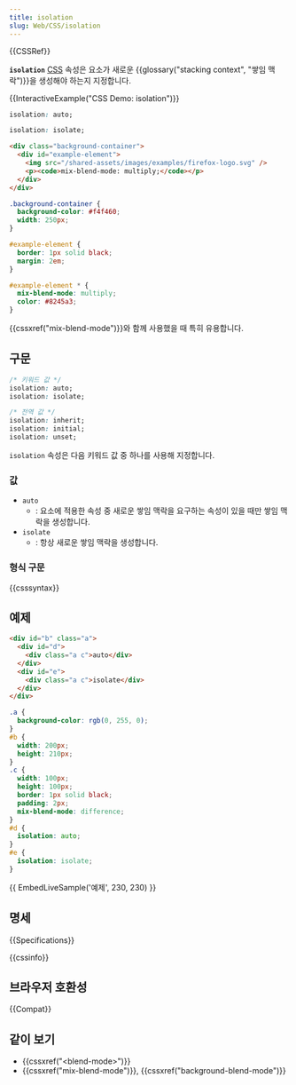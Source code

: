 ```yaml
---
title: isolation
slug: Web/CSS/isolation
---
```


{{CSSRef}}

**`isolation`** [CSS](/ko/docs/Web/CSS) 속성은 요소가 새로운 {{glossary("stacking context", "쌓임 맥락")}}을 생성해야 하는지 지정합니다.

{{InteractiveExample("CSS Demo: isolation")}}

```css interactive-example-choice
isolation: auto;
```

```css interactive-example-choice
isolation: isolate;
```

```html interactive-example
<div class="background-container">
  <div id="example-element">
    <img src="/shared-assets/images/examples/firefox-logo.svg" />
    <p><code>mix-blend-mode: multiply;</code></p>
  </div>
</div>
```

```css interactive-example
.background-container {
  background-color: #f4f460;
  width: 250px;
}

#example-element {
  border: 1px solid black;
  margin: 2em;
}

#example-element * {
  mix-blend-mode: multiply;
  color: #8245a3;
}
```

{{cssxref("mix-blend-mode")}}와 함께 사용했을 때 특히 유용합니다.

## 구문

```css
/* 키워드 값 */
isolation: auto;
isolation: isolate;

/* 전역 값 */
isolation: inherit;
isolation: initial;
isolation: unset;
```

`isolation` 속성은 다음 키워드 값 중 하나를 사용해 지정합니다.

### 값

- `auto`
  - : 요소에 적용한 속성 중 새로운 쌓임 맥락을 요구하는 속성이 있을 때만 쌓임 맥락을 생성합니다.
- `isolate`
  - : 항상 새로운 쌓임 맥락을 생성합니다.

### 형식 구문

{{csssyntax}}

## 예제

```html
<div id="b" class="a">
  <div id="d">
    <div class="a c">auto</div>
  </div>
  <div id="e">
    <div class="a c">isolate</div>
  </div>
</div>
```

```css
.a {
  background-color: rgb(0, 255, 0);
}
#b {
  width: 200px;
  height: 210px;
}
.c {
  width: 100px;
  height: 100px;
  border: 1px solid black;
  padding: 2px;
  mix-blend-mode: difference;
}
#d {
  isolation: auto;
}
#e {
  isolation: isolate;
}
```

{{ EmbedLiveSample('예제', 230, 230) }}

## 명세

{{Specifications}}

{{cssinfo}}

## 브라우저 호환성

{{Compat}}

## 같이 보기

- {{cssxref("&lt;blend-mode&gt;")}}
- {{cssxref("mix-blend-mode")}}, {{cssxref("background-blend-mode")}}
